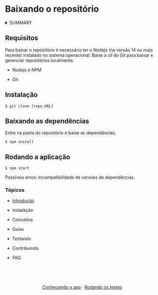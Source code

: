 
# Baixando o repositório

<details>
<summary>
SUMMARY
</summary>
  
  * Requisitos

* Instalação

* Baixando as dependências
  
</details>



## Requisitos

Para baixar o repósitório é necessário ter o Nodejs  (na versão 14 ou mais recente) instalado no sistema operacional. Baixe a <i>cli</i> do Git para baixar e gerenciar repositórios localmente. 

* Nodejs e NPM

* Git 

## Instalação

```
$ git clone [repo-URL]
```
## Baixando as dependências 

Entre na pasta do repositório e baixe as dependências.

```
$ npm install 
```


## Rodando a aplicação

```
$ npm start
```

Possíveis erros: Incompatibilidade de versões de dependências.


### Tópicos

* [Introdução](https://github.com/felipe-andersen/terramade-web/blob/master/src/docs/pt-br/introduction.md)

* Instalação

* Conceitos

* Guias 

* Testando

* Contribuindo

* FAQ



</br>
</br>
</br>
<p align="center"><a href=""> Conhecendo o app</a> · <a href="">Rodando os testes </a></p>
